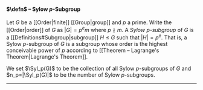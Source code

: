 #### $\defn$ – Sylow $p$-Subgroup
Let $G$ be a [[Order|finite]] [[Group|group]] and $p$ a prime. Write the [[Order|order]] of $G$ as  $|G| = p^e m$ where  $p \nmid m$.
A *Sylow $p$-subgroup* of $G$ is a [[Definitions#Subgroup|subgroup]] $H \leq G$ such that $|H| = p^e$. That is, a Sylow $p$-subgroup of $G$ is a subgroup whose order is the highest conceivable power of $p$ according to [[Theorem – Lagrange's Theorem|Lagrange's Theorem]]. 

We set $\Syl_p(G)$ to be the collection of all Sylow $p$-subgroups of $G$ and $n_p=|\Syl_p(G)|$ to be the number of Sylow $p$-subgroups. 
***